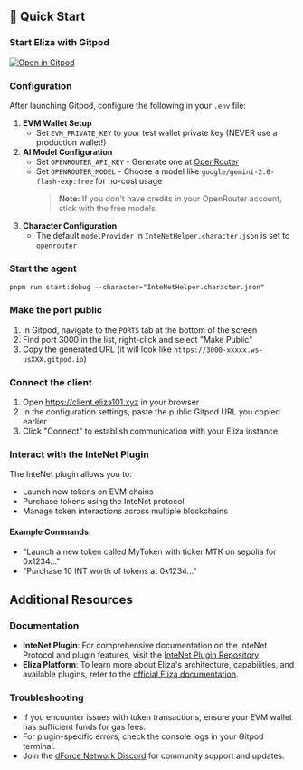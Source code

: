 ## 🚀 Quick Start

### Start Eliza with Gitpod

[![Open in Gitpod](https://gitpod.io/button/open-in-gitpod.svg)](https://gitpod.io/#https://github.com/dforce-network/eliza/tree/main)

### Configuration

After launching Gitpod, configure the following in your `.env` file:

1. **EVM Wallet Setup**
    - Set `EVM_PRIVATE_KEY` to your test wallet private key (NEVER use a production wallet!)
2. **AI Model Configuration**
    - Set `OPENROUTER_API_KEY` - Generate one at [OpenRouter](https://openrouter.ai/)
    - Set `OPENROUTER_MODEL` - Choose a model like `google/gemini-2.0-flash-exp:free` for no-cost usage
        > **Note:** If you don't have credits in your OpenRouter account, stick with the free models.
3. **Character Configuration**
    - The default `modelProvider` in `InteNetHelper.character.json` is set to `openrouter`

### Start the agent

```shell
pnpm run start:debug --character="InteNetHelper.character.json"
```

### Make the port public

1. In Gitpod, navigate to the `PORTS` tab at the bottom of the screen
2. Find port 3000 in the list, right-click and select "Make Public"
3. Copy the generated URL (it will look like `https://3000-xxxxx.ws-usXXX.gitpod.io`)

### Connect the client

1. Open https://client.eliza101.xyz in your browser
2. In the configuration settings, paste the public Gitpod URL you copied earlier
3. Click "Connect" to establish communication with your Eliza instance

### Interact with the InteNet Plugin

The InteNet plugin allows you to:

-   Launch new tokens on EVM chains
-   Purchase tokens using the InteNet protocol
-   Manage token interactions across multiple blockchains

#### Example Commands:

-   "Launch a new token called MyToken with ticker MTK on sepolia for 0x1234..."
-   "Purchase 10 INT worth of tokens at 0x1234..."

## Additional Resources

### Documentation

-   **InteNet Plugin**: For comprehensive documentation on the InteNet Protocol and plugin features, visit the [InteNet Plugin Repository](https://github.com/dforce-network/elizaos-plugin-intenet).
-   **Eliza Platform**: To learn more about Eliza's architecture, capabilities, and available plugins, refer to the [official Eliza documentation](https://github.com/elizaOS/eliza).

### Troubleshooting

-   If you encounter issues with token transactions, ensure your EVM wallet has sufficient funds for gas fees.
-   For plugin-specific errors, check the console logs in your Gitpod terminal.
-   Join the [dForce Network Discord](https://discord.gg/dforce) for community support and updates.
